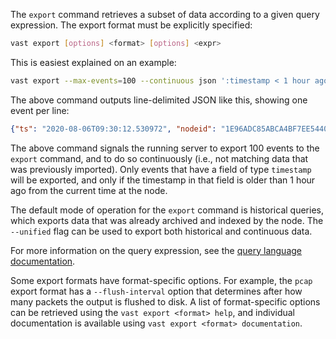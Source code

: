 The `export` command retrieves a subset of data according to a given query
expression. The export format must be explicitly specified:

```bash
vast export [options] <format> [options] <expr>
```

This is easiest explained on an example:

```bash
vast export --max-events=100 --continuous json ':timestamp < 1 hour ago'
```

The above command outputs line-delimited JSON like this, showing one event per
line:

```json
{"ts": "2020-08-06T09:30:12.530972", "nodeid": "1E96ADC85ABCA4BF7EE5440CCD5EB324BEFB6B00#85879", "aid": 9, "actor_name": "pcap-reader", "key": "source.start", "value": "1596706212530"}
```

The above command signals the running server to export 100 events to the
`export` command, and to do so continuously (i.e., not matching data that was
previously imported). Only events that have a field of type `timestamp` will be
exported, and only if the timestamp in that field is older than 1 hour ago from
the current time at the node.

The default mode of operation for the `export` command is historical queries,
which exports data that was already archived and indexed by the node. The
`--unified` flag can be used to export both historical and continuous data.

For more information on the query expression, see the [query language
documentation](https://docs.tenzir.com/vast/query-language/overview).

Some export formats have format-specific options. For example, the `pcap` export
format has a `--flush-interval` option that determines after how many packets
the output is flushed to disk. A list of format-specific options can be
retrieved using the `vast export <format> help`, and individual documentation is
available using `vast export <format> documentation`.
